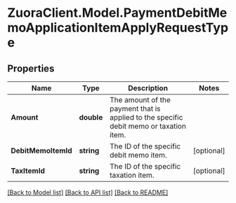 # ZuoraClient.Model.PaymentDebitMemoApplicationItemApplyRequestType

## Properties

Name | Type | Description | Notes
------------ | ------------- | ------------- | -------------
**Amount** | **double** | The amount of the payment that is applied to the specific debit memo or taxation item.  | 
**DebitMemoItemId** | **string** | The ID of the specific debit memo item.  | [optional] 
**TaxItemId** | **string** | The ID of the specific taxation item.  | [optional] 

[[Back to Model list]](../README.md#documentation-for-models) [[Back to API list]](../README.md#documentation-for-api-endpoints) [[Back to README]](../README.md)

